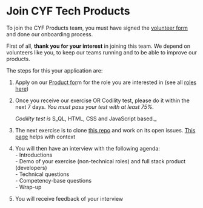 # Join CYF Tech Products

To join the CYF Products team, you must have signed the [volunteer form](https://forms.codeyourfuture.io/) and done our onboarding process.

First of all, **thank you for your interest** in joining this team. We depend on volunteers like you, to keep our teams running and to be able to improve our products.

The steps for this your application are:

1. Apply on our [Product for](https://docs.google.com/forms/d/10JLyTyfhriO-uuQCEjmMRzcwMz35P0f5i4tjKL2Ww70/edit)m for the role you are interested in (see all [roles here](https://docs.codeyourfuture.io/volunteers/teams-1/cyf-products-final-projects/roles))
2.  Once you receive our exercise OR Codility test, please do it within the next 7 days. _You must pass your test with at least 75%._

    _Codility test is_ S_QL, HTML, CSS and JavaScript based._
3. The next exercise is to clone [this repo](https://github.com/CodeYourFuture/tech-products-demo) and work on its open issues. [This page](https://gist.github.com/textbook/1486e7a908e2d2a8b364b72cd1fe2125) helps with context
4. You will then have an interview with the following agenda:\
   \- Introductions\
   \- Demo of your exercise (non-technical roles) and full stack product (developers)\
   \- Technical questions \
   \- Competency-base questions\
   \- Wrap-up
5. You will receive feedback of your interview
